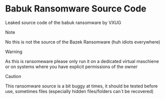 # Babuk Ransomware Source Code
Leaked source code of the babuk ransomware by VXUG

> [!NOTE]
> No this is not the source of the Bazek Ransomware (huh idiots everywhere)

> [!WARNING]
> As this is ransomeware please only run it on a dedicated virtual maschiene or on systems where you have explicit permissions of the owner

> [!CAUTION]
> This ransomware source is a bit buggy at times, it should be tested before use, sometimes files (especially hidden files/folders can´t be recovered)
